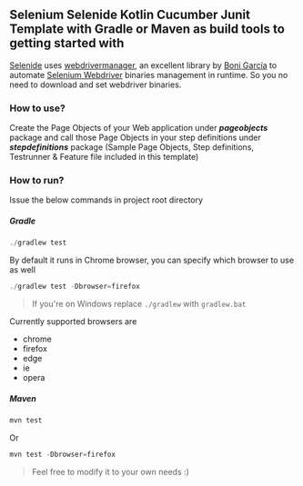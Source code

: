 ## Selenium Selenide Kotlin Cucumber Junit Template with Gradle or Maven as build tools to getting started with

[Selenide](https://selenide.org) uses [webdrivermanager](https://github.com/bonigarcia/webdrivermanager), an excellent library by [Boni García](https://github.com/bonigarcia) to automate [Selenium Webdriver](https://docs.seleniumhq.org/projects/webdriver/) binaries management in runtime. So you no need to download and set webdriver binaries.

### How to use?
Create the Page Objects of your Web application under **_pageobjects_** package and call those Page Objects in your step definitions under **_stepdefinitions_** package (Sample Page Objects, Step definitions, Testrunner & Feature file included in this template)

### How to run?
Issue the below commands in project root directory
 
 ##### Gradle
```javascript
./gradlew test
```
By default it runs in Chrome browser, you can specify which browser to use as well
```javascript
./gradlew test -Dbrowser=firefox
```
>If you're on Windows replace `./gradlew` with `gradlew.bat`

Currently supported browsers are 
* chrome
* firefox
* edge
* ie
* opera 

##### Maven
```javascript
mvn test
```
Or
```javascript
mvn test -Dbrowser=firefox
```
> Feel free to modify it to your own needs :)
